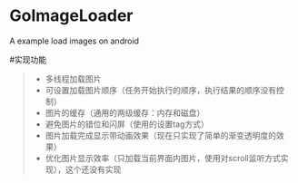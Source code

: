 # GoImageLoader
A example load images on android

#实现功能
> * 多线程加载图片
> * 可设置加载图片顺序（任务开始执行的顺序，执行结果的顺序没有控制）
> * 图片的缓存（通用的两级缓存：内存和磁盘）
> * 避免图片的错位和闪屏（使用的设置tag方式）
> * 图片加载完成显示带动画效果（现在只实现了简单的渐变透明度的效果）
> * 优化图片显示效率（只加载当前界面内图片，使用对scroll监听方式实现），这个还没有实现

#

[](https://github.com/chourentang/GoImageLoader/blob/master/images/Screenshot_2015-03-05-11-16-19.jpeg)
[](https://github.com/chourentang/GoImageLoader/blob/master/images/Screenshot_2015-03-05-11-16-28.jpeg)
[](https://github.com/chourentang/GoImageLoader/blob/master/images/Screenshot_2015-03-05-11-16-42.jpeg)


